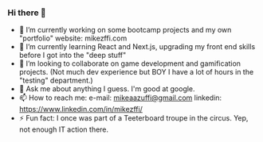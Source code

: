 ### Hi there 👋

- 🔭 I’m currently working on some bootcamp projects and my own "portfolio" website: mikezffi.com
- 🌱 I’m currently learning React and Next.js, upgrading my front end skills before I got into the "deep stuff"
- 👯 I’m looking to collaborate on game development and gamification projects. (Not much dev experience but BOY I have a lot of hours in the "testing" department.)
- 💬 Ask me about anything I guess. I'm good at google.
- 📫 How to reach me: e-mail: mikeaazuffi@gmail.com linkedin: https://www.linkedin.com/in/mikezffi/
- ⚡ Fun fact: I once was part of a Teeterboard troupe in the circus. Yep, not enough IT action there.
